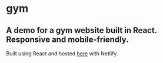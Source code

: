 # gym

## A demo for a gym website built in React. Responsive and mobile-friendly. 

Built using React and hosted [here](https://seth-gym-demo.netlify.app/) with Netlify.

